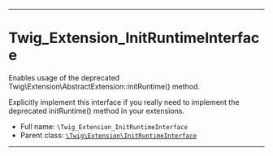 ***

# Twig_Extension_InitRuntimeInterface

Enables usage of the deprecated Twig\Extension\AbstractExtension::initRuntime() method.

Explicitly implement this interface if you really need to implement the deprecated initRuntime() method in your
extensions.

* Full name: `\Twig_Extension_InitRuntimeInterface`
* Parent class: [`\Twig\Extension\InitRuntimeInterface`](./Twig/Extension/InitRuntimeInterface.md)

***

